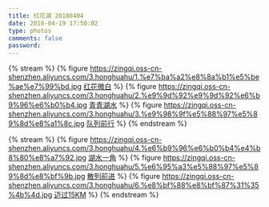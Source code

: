 ```yaml
---
title: 红花湖 20180404
date: 2018-04-19 17:50:02
type: photos
comments: false
password:
---
```





{% stream %}
{% figure 
https://zingqi.oss-cn-shenzhen.aliyuncs.com/3.honghuahu/1.%e7%ba%a2%e8%8a%b1%e5%be%ae%e7%99%bd.jpg
[红花微白](https://zingqi.oss-cn-shenzhen.aliyuncs.com/3.honghuahu/1.%e7%ba%a2%e8%8a%b1%e5%be%ae%e7%99%bd.jpg)
%}
{% figure 
https://zingqi.oss-cn-shenzhen.aliyuncs.com/3.honghuahu/2.%e9%9d%92%e9%9d%92%e6%b9%96%e6%b0%b4.jpg
[青青湖水](https://zingqi.oss-cn-shenzhen.aliyuncs.com/3.honghuahu/2.%e9%9d%92%e9%9d%92%e6%b9%96%e6%b0%b4.jpg)
%}
{% figure 
https://zingqi.oss-cn-shenzhen.aliyuncs.com/3.honghuahu/3.%e9%98%9f%e5%88%97%e5%89%8d%e8%a1%8c.jpg
[队列前行](https://zingqi.oss-cn-shenzhen.aliyuncs.com/3.honghuahu/3.%e9%98%9f%e5%88%97%e5%89%8d%e8%a1%8c.jpg)
%}
{% endstream %}


{% stream %}
{% figure 
https://zingqi.oss-cn-shenzhen.aliyuncs.com/3.honghuahu/4.%e6%b9%96%e6%b0%b4%e4%b8%80%e8%a7%92.jpg
[湖水一角](https://zingqi.oss-cn-shenzhen.aliyuncs.com/3.honghuahu/4.%e6%b9%96%e6%b0%b4%e4%b8%80%e8%a7%92.jpg)
%}
{% figure 
https://zingqi.oss-cn-shenzhen.aliyuncs.com/3.honghuahu/5.%e6%95%a3%e5%88%97%e5%89%8d%e8%bf%9b.jpg
[散列前进](https://zingqi.oss-cn-shenzhen.aliyuncs.com/3.honghuahu/5.%e6%95%a3%e5%88%97%e5%89%8d%e8%bf%9b.jpg)
%}
{% figure 
https://zingqi.oss-cn-shenzhen.aliyuncs.com/3.honghuahu/6.%e8%bf%88%e8%bf%87%31%35%4b%4d.jpg
[迈过15KM](https://zingqi.oss-cn-shenzhen.aliyuncs.com/3.honghuahu/6.%e8%bf%88%e8%bf%87%31%35%4b%4d.jpg)
%}
{% endstream %}
